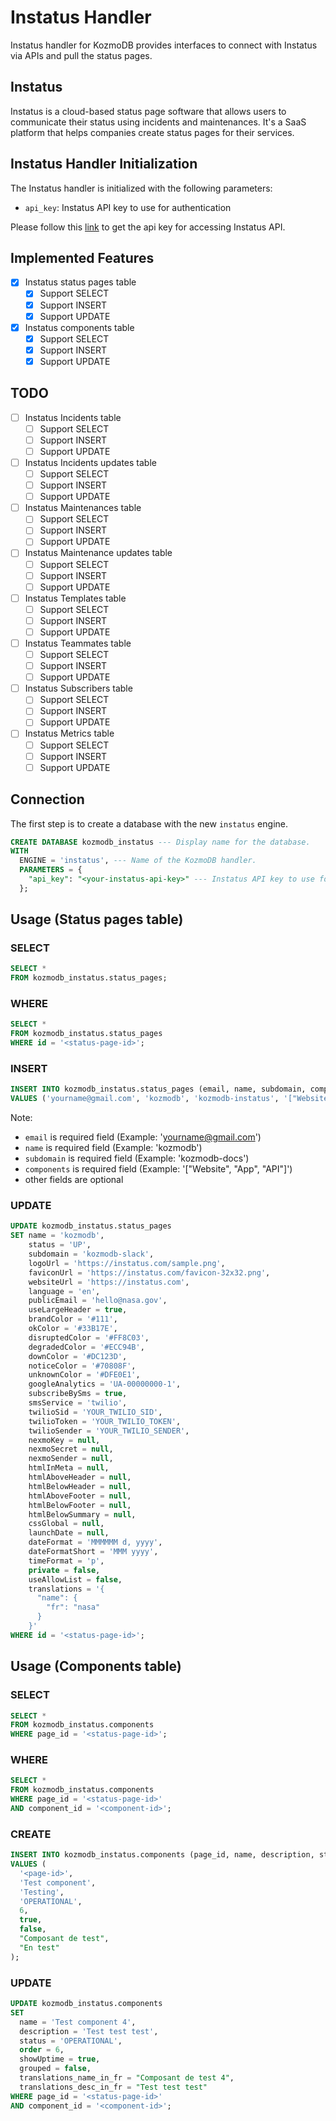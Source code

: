 # Instatus Handler

Instatus handler for KozmoDB provides interfaces to connect with Instatus via APIs and pull the status pages.

## Instatus

Instatus is a cloud-based status page software that allows users to communicate their status using incidents and maintenances. It's a SaaS platform that helps companies create status pages for their services.

## Instatus Handler Initialization

The Instatus handler is initialized with the following parameters:

- `api_key`: Instatus API key to use for authentication

Please follow this [link](https://dashboard.instatus.com/developer) to get the api key for accessing Instatus API.

## Implemented Features

- [x] Instatus status pages table
  - [x] Support SELECT
  - [x] Support INSERT
  - [x] Support UPDATE
- [x] Instatus components table
  - [x] Support SELECT
  - [x] Support INSERT
  - [x] Support UPDATE

## TODO
- [ ] Instatus Incidents table
  - [ ] Support SELECT
  - [ ] Support INSERT
  - [ ] Support UPDATE
- [ ] Instatus Incidents updates table
  - [ ] Support SELECT
  - [ ] Support INSERT
  - [ ] Support UPDATE
- [ ] Instatus Maintenances table
  - [ ] Support SELECT
  - [ ] Support INSERT
  - [ ] Support UPDATE
- [ ] Instatus Maintenance updates table
  - [ ] Support SELECT
  - [ ] Support INSERT
  - [ ] Support UPDATE
- [ ] Instatus Templates table
  - [ ] Support SELECT
  - [ ] Support INSERT
  - [ ] Support UPDATE
- [ ] Instatus Teammates table
  - [ ] Support SELECT
  - [ ] Support INSERT
  - [ ] Support UPDATE
- [ ] Instatus Subscribers table
  - [ ] Support SELECT
  - [ ] Support INSERT
  - [ ] Support UPDATE
- [ ] Instatus Metrics table
  - [ ] Support SELECT
  - [ ] Support INSERT
  - [ ] Support UPDATE

## Connection

The first step is to create a database with the new `instatus` engine.

```sql
CREATE DATABASE kozmodb_instatus --- Display name for the database.
WITH
  ENGINE = 'instatus', --- Name of the KozmoDB handler.
  PARAMETERS = {
    "api_key": "<your-instatus-api-key>" --- Instatus API key to use for authentication.
  };
```
## Usage (Status pages table)

### SELECT

```sql
SELECT *
FROM kozmodb_instatus.status_pages;
```

### WHERE

```sql
SELECT *
FROM kozmodb_instatus.status_pages
WHERE id = '<status-page-id>';
```

### INSERT

```sql
INSERT INTO kozmodb_instatus.status_pages (email, name, subdomain, components, logoUrl, faviconUrl, websiteUrl, language, useLargeHeader, brandColor, okColor, disruptedColor, degradedColor, downColor, noticeColor, unknownColor, googleAnalytics, subscribeBySms, smsService, twilioSid, twilioToken, twilioSender, nexmoKey, nexmoSecret, nexmoSender, htmlInMeta, htmlAboveHeader, htmlBelowHeader, htmlAboveFooter, htmlBelowFooter, htmlBelowSummary, cssGlobal, launchDate, dateFormat, dateFormatShort, timeFormat)
VALUES ('yourname@gmail.com', 'kozmodb', 'kozmodb-instatus', '["Website", "App", "API"]', 'https://instatus.com/sample.png', 'https://instatus.com/favicon-32x32.png', 'https://instatus.com', 'en', true, '#111', '#33B17E', '#FF8C03', '#ECC94B', '#DC123D', '#70808F', '#DFE0E1', 'UA-00000000-1', true, 'twilio', 'YOUR_TWILIO_SID', 'YOUR_TWILIO_TOKEN', 'YOUR_TWILIO_SENDER', null, null, null, null, null, null, null, null, null, null, null, 'MMMMMM d, yyyy', 'MMM yyyy', 'p');
```

Note:

- `email` is required field (Example: 'yourname@gmail.com')
- `name` is required field (Example: 'kozmodb')
- `subdomain` is required field (Example: 'kozmodb-docs')
- `components` is required field (Example: '["Website", "App", "API"]')
- other fields are optional

### UPDATE

```sql
UPDATE kozmodb_instatus.status_pages
SET name = 'kozmodb',
    status = 'UP',
    subdomain = 'kozmodb-slack',
    logoUrl = 'https://instatus.com/sample.png',
    faviconUrl = 'https://instatus.com/favicon-32x32.png',
    websiteUrl = 'https://instatus.com',
    language = 'en',
    publicEmail = 'hello@nasa.gov',
    useLargeHeader = true,
    brandColor = '#111',
    okColor = '#33B17E',
    disruptedColor = '#FF8C03',
    degradedColor = '#ECC94B',
    downColor = '#DC123D',
    noticeColor = '#70808F',
    unknownColor = '#DFE0E1',
    googleAnalytics = 'UA-00000000-1',
    subscribeBySms = true,
    smsService = 'twilio',
    twilioSid = 'YOUR_TWILIO_SID',
    twilioToken = 'YOUR_TWILIO_TOKEN',
    twilioSender = 'YOUR_TWILIO_SENDER',
    nexmoKey = null,
    nexmoSecret = null,
    nexmoSender = null,
    htmlInMeta = null,
    htmlAboveHeader = null,
    htmlBelowHeader = null,
    htmlAboveFooter = null,
    htmlBelowFooter = null,
    htmlBelowSummary = null,
    cssGlobal = null,
    launchDate = null,
    dateFormat = 'MMMMMM d, yyyy',
    dateFormatShort = 'MMM yyyy',
    timeFormat = 'p',
    private = false,
    useAllowList = false,
    translations = '{
      "name": {
        "fr": "nasa"
      }
    }'
WHERE id = '<status-page-id>';
```

## Usage (Components table)

### SELECT

```sql
SELECT *
FROM kozmodb_instatus.components
WHERE page_id = '<status-page-id>';
```

### WHERE

```sql
SELECT *
FROM kozmodb_instatus.components
WHERE page_id = '<status-page-id>'
AND component_id = '<component-id>';
```

### CREATE

```sql
INSERT INTO kozmodb_instatus.components (page_id, name, description, status, order, showUptime, grouped, translations_name_in_fr, translations_desc_in_fr)
VALUES (
  '<page-id>',
  'Test component',
  'Testing',
  'OPERATIONAL',
  6,
  true,
  false,
  "Composant de test",
  "En test"
);
```

### UPDATE

```sql
UPDATE kozmodb_instatus.components
SET
  name = 'Test component 4',
  description = 'Test test test',
  status = 'OPERATIONAL',
  order = 6,
  showUptime = true,
  grouped = false,
  translations_name_in_fr = "Composant de test 4",
  translations_desc_in_fr = "Test test test"
WHERE page_id = '<status-page-id>'
AND component_id = '<component-id>';
```
